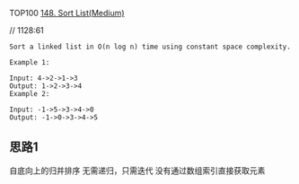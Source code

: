 TOP100
[148. Sort List(Medium)](https://leetcode.com/problems/sort-list/)

//  1128:61

```
Sort a linked list in O(n log n) time using constant space complexity.

Example 1:

Input: 4->2->1->3
Output: 1->2->3->4
Example 2:

Input: -1->5->3->4->0
Output: -1->0->3->4->5
```

## 思路1
 自底向上的归并排序
 无需递归，只需迭代
 没有通过数组索引直接获取元素